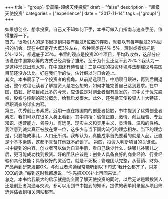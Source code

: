 +++
title = "group1-梁晨曦-超级天使投资"
draft = "false"
description = "超级天使投资"
categories = ["experience"]
date = "2017-11-14"
tags =["group1"]
+++

如果想创业、想拿投资，自己又不知如何下手，本书可做入门指南与速查手册，值得推荐一下。<br/>
首先，很吸引人的是书里提到只要有超过6位数的存款，就要以有每年超过25%回报的机会。现在中国定存大概3%左右，各种宝类在4%-5%，理财或者信托是5%-12%，都远底于25%。书里的观点是投资20个项目，平均取收益，这部分应该说在中国靠众筹的方式已经具备了雏形。至于为什么还达不到25%？我认为一是这种形式出现太短，在中国还有待验证；二是中国的投资环境与法制建议与美国目前还没办法比。好在我们学的快，估计假以时日会追上。<br/>
其次，本书展示了一个投资者的视角。从前期选项目，中期项目跟进，再到后期退出，整个过程让读者了解投资人是怎么想的，如何才能完善自己达到要求。在中国，热钱、好项目如此多的今天，应该说是对创业者很有启发的。其中关于优先股权，股权与控制的部分概念，给我启发很大。此外，还包括天使投资人十大特征，尽职调查的详实内容。<br/>
第三，优秀创业者素质。近期一直在跟国内的创业者接触，书中提到了优秀创业者素质，我们可以在很多人身上看到。其中包括：诚信正直、激情、创业经验、专业知识、运营能力、领导力、有远见、现实主义和实用主义、灵活性、温和的性格。我注意到诚实真正被放在第一位，这多少与当下国内流行的理念相左。当下的理念是，只要能成事儿，人口无所谓。我却认为，真能成事首先要看的就是人品。正直是个基本素质，这都不具备其他就不必谈了。
第四，投资人判断项目的关键点。书中提到的内容，创业者可以做为自查手册，看自己缺少什么，缺哪儿补哪儿之后，更可能成功找到投资。好的团队应该是：创业人具备良好的商业经验、行业经验和其他技能；具备较好的灵活性，就是不死板；管理团队完整，从营销、财务、产品再到研究发都OK。与创业者沟通经常能听到以下句式“我什么都齐了，只差XXX的话。”每到这时我都想说：“你先把XXX补上再回来谈。” <br/>
总之，本书给我最大的启示就是能全面了解天使投资的同时，以后无论是跟投资人还是创业者沟通与交流，都可以用到书中提到的知识，提供的表单附录里从项目筛选评估表到相关网站都有。<br/>
